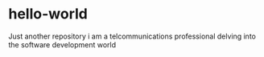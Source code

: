 # hello-world
Just another repository
i am a telcommunications professional delving into the software development world
